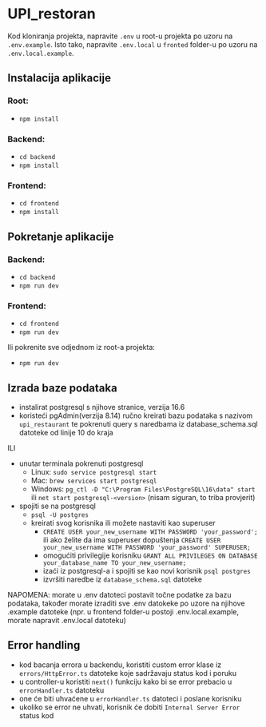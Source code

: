 # UPI_restoran

Kod kloniranja projekta, napravite ```.env``` u root-u projekta po uzoru na ```.env.example```.
Isto tako, napravite ```.env.local``` u ```fronted``` folder-u po uzoru na ```.env.local.example```.

## Instalacija aplikacije
### Root:
- ```npm install```

### Backend:
- ```cd backend```
- ```npm install```

### Frontend:
- ```cd frontend```
- ```npm install```

## Pokretanje aplikacije
### Backend:
- ```cd backend```
- ```npm run dev```

### Frontend:
- ```cd frontend```
- ```npm run dev```

Ili pokrenite sve odjednom iz root-a projekta:
- ```npm run dev```

## Izrada baze podataka
- instalirat postgresql s njihove stranice, verzija 16.6
- koristeći pgAdmin(verzija 8.14) ručno kreirati bazu podataka s nazivom ```upi_restaurant``` te pokrenuti query s naredbama iz database_schema.sql datoteke od linije 10 do kraja

ILI

- unutar terminala pokrenuti postgresql
  - Linux: ```sudo service postgresql start```
  - Mac: ```brew services start postgresql```
  - Windows: ```pg_ctl -D "C:\Program Files\PostgreSQL\16\data" start``` ili ```net start postgresql-<version>``` (nisam siguran, to triba provjerit)
- spojiti se na postgresql
  - ```psql -U postgres```
  - kreirati svog korisnika ili možete nastaviti kao superuser
    - ```CREATE USER your_new_username WITH PASSWORD 'your_password';``` ili ako želite da ima superuser dopuštenja ```CREATE USER your_new_username WITH PASSWORD 'your_password' SUPERUSER;```
    - omogućiti privilegije korisniku ```GRANT ALL PRIVILEGES ON DATABASE your_database_name TO your_new_username;```
    - izaći iz postgresql-a i spojiti se kao novi korisnik ```psql postgres```
    - izvršiti naredbe iz ```database_schema.sql``` datoteke

NAPOMENA: morate u .env datoteci postavit točne podatke za bazu podataka, također morate izraditi sve .env datokeke po uzore na njihove .example datoteke (npr. u frontend folder-u postoji .env.local.example, morate napravit .env.local datoteku)

## Error handling
- kod bacanja errora u backendu, koristiti custom error klase iz ```errors/HttpError.ts``` datoteke koje sadržavaju status kod i poruku
- u controller-u koristiti ```next()``` funkciju kako bi se error prebacio u ```errorHandler.ts``` datoteku
- one će biti uhvaćene u ```errorHandler.ts``` datoteci i poslane korisniku
- ukoliko se error ne uhvati, korisnik će dobiti ```Internal Server Error``` status kod
